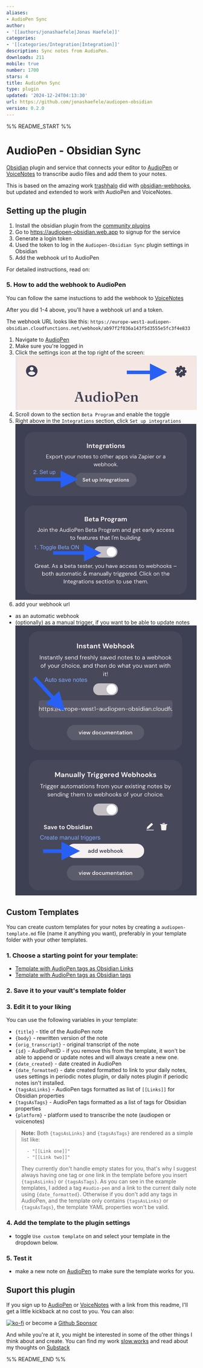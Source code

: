 ```yaml
---
aliases:
- AudioPen Sync
author:
- '[[authors/jonashaefele|Jonas Haefele]]'
categories:
- '[[categories/Integration|Integration]]'
description: Sync notes from AudioPen.
downloads: 211
mobile: true
number: 1700
stars: 4
title: AudioPen Sync
type: plugin
updated: '2024-12-24T04:13:30'
url: https://github.com/jonashaefele/audiopen-obsidian
version: 0.2.0
---
```


%% README_START %%

# AudioPen - Obsidian Sync

[Obsidian](https://obsidian.md/) plugin and service that connects your editor to [AudioPen](https://audiopen.ai/?aff=x0g97) or [VoiceNotes](https://voicenotes.com/?via=jonas) to transcribe audio files and add them to your notes.

This is based on the amazing work [trashhalo](https://github.com/trashhalo) did with [obsidian-webhooks](https://github.com/trashhalo/obsidian-webhooks), but updated and extended to work with AudioPen and VoiceNotes.

## Setting up the plugin

1. Install the obsidian plugin from the [community plugins](https://obsidian.md/plugins?search=audiopen-sync)
2. Go to https://audiopen-obsidian.web.app to signup for the service
3. Generate a login token
4. Used the token to log in the `Audiopen-Obsidian Sync` plugin settings in Obsidian
5. Add the webhook url to AudioPen

For detailed instructions, read on:

### 5. How to add the webhook to AudioPen

You can follow the same instuctions to add the webhook to [VoiceNotes](https://voicenotes.com/?via=jonas)

After you did 1-4 above, you'll have a webhook url and a token.

The webhook URL looks like this: `https://europe-west1-audiopen-obsidian.cloudfunctions.net/webhook/ab97f2f036a143f5d3555e5fc3f4e833`

1. Navigate to [AudioPen](https://audiopen.ai/?aff=x0g97)
2. Make sure you're logged in
3. Click the settings icon at the top right of the screen:
   ![find settings icon](https://raw.githubusercontent.com/jonashaefele/audiopen-obsidian/HEAD//shared/assets/1-open-settings.png)
4. Scroll down to the section `Beta Program` and enable the toggle
5. Right above in the `Integrations` section, click `Set up integrations`
   ![enable beta, setup integrations](https://raw.githubusercontent.com/jonashaefele/audiopen-obsidian/HEAD//shared/assets/2-beta-webhooks.png)
6. add your webhook url

- as an automatic webhook
- (optionally) as a manual trigger, if you want to be able to update notes
  ![webhok options](https://raw.githubusercontent.com/jonashaefele/audiopen-obsidian/HEAD//shared/assets/3-webhook-settings.png)

## Custom Templates

You can create custom templates for your notes by creating a `audiopen-template.md` file (name it anything you want), preferably in your template folder with your other templates.

### 1. Choose a starting point for your template:

- [Template with AudioPen tags as Obsidian Links](plugin/templates/template-links.md?plain=1)
- [Template with AudioPen tags as Obsidian tags](plugin/templates/template-tags.md?plain=1)

### 2. Save it to your vault's template folder

### 3. Edit it to your liking

You can use the following variables in your template:

- `{title}` - title of the AudioPen note
- `{body}` - rewritten version of the note
- `{orig_transcript}` - original transcript of the note
- `{id}` - AudioPenID - if you remove this from the template, it won't be able to append or update notes and will always create a new one.
- `{date_created}` - date created in AudioPen
- `{date_formatted}` - date created formatted to link to your daily notes, uses settings in periodic notes plugin, or daily notes plugin if periodic notes isn't installed.
- `{tagsAsLinks}` - AudioPen tags formatted as list of `[[Links]]` for Obsidian properties
- `{tagsAsTags}` - AudioPen tags formatted as a list of tags for Obsidian properties
- `{platform}` - platform used to transcribe the note (audiopen or voicenotes)

> **Note:**
> Both `{tagsAsLinks}` and `{tagsAsTags}` are rendered as a simple list like:
>
> ```
>   - "[[Link one]]"
>   - "[[Link two]]"
> ```
>
> They currently don't handle empty states for you, that's why I suggest always having one tag or one link in the template before you insert `{tagsAsLinks}` or `{tagsAsTags}`. As you can see in the example templates, I added a tag `#audio-pen` and a link to the current daily note using `{date_formatted}`. Otherwise if you don't add any tags in AudioPen, and the template only contains `{tagsAsLinks}` or `{tagsAsTags}`, the template YAML properties won't be valid.

### 4. Add the template to the plugin settings

- toggle `Use custom template` on and select your template in the dropdown below.

### 5. Test it

- make a new note on [AudioPen](https://audiopen.ai/?aff=x0g97) to make sure the template works for you.

## Suport this plugin

If you sign up to [AudioPen](https://audiopen.ai/?aff=x0g97) or [VoiceNotes](https://voicenotes.com/?via=jonas) with a link from this readme, I'll get a little kickback at no cost to you. You can also:

[![ko-fi](https://ko-fi.com/img/githubbutton_sm.svg)](https://ko-fi.com/R5R7K2D7N) or become a [Github Sponsor](https://github.com/sponsors/jonashaefele)

And while you're at it, you might be interested in some of the other things I think about and create.
You can find my work [slow.works](https://slow.works) and read about my thoughts on [Substack](https://slowworks.substack.com/)


%% README_END %%
